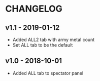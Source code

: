 # CHANGELOG

## v1.1 - 2019-01-12

- Added ALL2 tab with army metal count
- Set ALL tab to be the default

## v1.0 - 2018-10-01

- Added ALL tab to spectator panel
